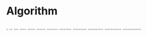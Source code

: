 # Algorithm

.
..
...
....
.....
......
.......
........
.........
..........
...........
............
